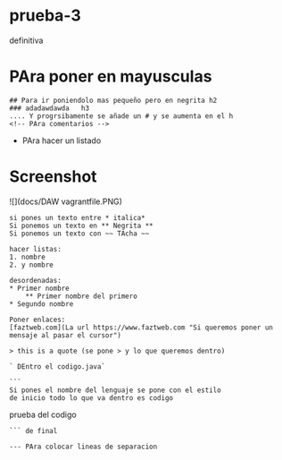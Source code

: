 # prueba-3
definitiva
# PAra poner en mayusculas
	## Para ir poniendolo mas pequeño pero en negrita h2
	### adadawdawda   h3
	.... Y progrsibamente se añade un # y se aumenta en el h
	<!-- PAra comentarios -->

 - PAra hacer un listado
 # Screenshot
![](docs/DAW  vagrantfile.PNG)

	si pones un texto entre * italica*
	Si ponemos un texto en ** Negrita **
	Si ponemos un texto con ~~ TAcha ~~

	hacer listas:
	1. nombre
	2. y nombre

	desordenadas:
	* Primer nombre
		** Primer nombre del primero
	* Segundo nombre

 	Poner enlaces:
	[faztweb.com](La url https://www.faztweb.com "Si queremos poner un mensaje al pasar el cursor")

	> this is a quote (se pone > y lo que queremos dentro)

	` DEntro el codigo.java`

	``` 
	Si pones el nombre del lenguaje se pone con el estilo
	de inicio todo lo que va dentro es codigo
prueba del codigo

	``` de final 

	--- PAra colocar lineas de separacion
